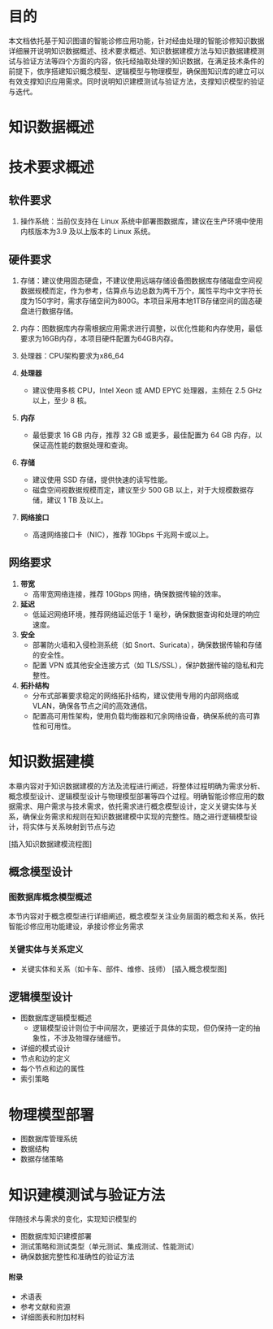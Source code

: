 # 目的
本文档依托基于知识图谱的智能诊修应用功能，针对经由处理的智能诊修知识数据详细展开说明知识数据概述、技术要求概述、知识数据建模方法与知识数据建模测试与验证方法等四个方面的内容，依托经抽取处理的知识数据，在满足技术条件的前提下，依序搭建知识概念模型、逻辑模型与物理模型，确保图知识库的建立可以有效支撑知识应用需求。同时说明知识建模测试与验证方法，支撑知识模型的验证与迭代。


# 知识数据概述


# 技术要求概述
## 软件要求
1. 操作系统：当前仅支持在 Linux 系统中部署图数据库，建议在生产环境中使用内核版本为3.9 及以上版本的 Linux 系统。



## 硬件要求
1. 存储：建议使用固态硬盘，不建议使用远端存储设备图数据库存储磁盘空间视数据规模而定，作为参考，估算点与边总数为两千万个，属性平均中文字符长度为150字时，需求存储空间为800G。本项目采用本地1TB存储空间的固态硬盘进行数据存储。
2. 内存：图数据库内存需根据应用需求进行调整，以优化性能和内存使用，最低要求为16GB内存，本项目硬件配置为64GB内存。
3. 处理器：CPU架构要求为x86_64


4. **处理器**
    - 建议使用多核 CPU，Intel Xeon 或 AMD EPYC 处理器，主频在 2.5 GHz 以上，至少 8 核。
5. **内存**
    - 最低要求 16 GB 内存，推荐 32 GB 或更多，最佳配置为 64 GB 内存，以保证高性能的数据处理和查询。
6. **存储**
    - 建议使用 SSD 存储，提供快速的读写性能。
    - 磁盘空间视数据规模而定，建议至少 500 GB 以上，对于大规模数据存储，建议 1 TB 及以上。
    
4. **网络接口**
    - 高速网络接口卡（NIC），推荐 10Gbps 千兆网卡或以上。

## 网络要求
1. **带宽**
    - 高带宽网络连接，推荐 10Gbps 网络，确保数据传输的效率。
2. **延迟**
    - 低延迟网络环境，推荐网络延迟低于 1 毫秒，确保数据查询和处理的响应速度。
3. **安全**
    - 部署防火墙和入侵检测系统（如 Snort、Suricata），确保数据传输和存储的安全性。
    - 配置 VPN 或其他安全连接方式（如 TLS/SSL），保护数据传输的隐私和完整性。
4. **拓扑结构**
    - 分布式部署要求稳定的网络拓扑结构，建议使用专用的内部网络或 VLAN，确保各节点之间的高效通信。
    - 配置高可用性架构，使用负载均衡器和冗余网络设备，确保系统的高可靠性和可用性。


# 知识数据建模
本章内容对于知识数据建模的方法及流程进行阐述，将整体过程明确为需求分析、概念模型设计、逻辑模型设计与物理模型部署等四个过程。明确智能诊修应用的数据需求、用户需求与技术需求，依托需求进行概念模型设计，定义关键实体与关系，确保业务需求和规则在知识数据建模中实现的完整性。随之进行逻辑模型设计，将实体与关系映射到节点与边

[插入知识数据建模流程图]
## 概念模型设计


### 图数据库概念模型概述
本节内容对于概念模型进行详细阐述，概念模型关注业务层面的概念和关系，依托智能诊修应用功能建设，承接诊修业务需求

### 关键实体与关系定义
- 关键实体和关系（如卡车、部件、维修、技师）
[插入概念模型图]

## 逻辑模型设计

- 图数据库逻辑模型概述
	- 逻辑模型设计则位于中间层次，更接近于具体的实现，但仍保持一定的抽象性，不涉及物理存储细节。
- 详细的模式设计
- 节点和边的定义
- 每个节点和边的属性
- 索引策略

# 物理模型部署
- 图数据库管理系统
- 数据结构
- 数据存储策略



# 知识建模测试与验证方法
伴随技术与需求的变化，实现知识模型的

- 图数据库知识建模部署
- 测试策略和测试类型（单元测试、集成测试、性能测试）
- 确保数据完整性和准确性的验证方法


#### 附录

- 术语表
- 参考文献和资源
- 详细图表和附加材料